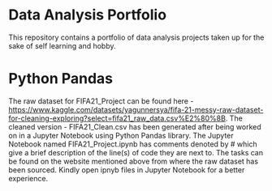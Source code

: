 # Data Analysis Portfolio
This repository contains a portfolio of data analysis projects taken up for the sake of self learning and hobby.

# Python Pandas
The raw dataset for FIFA21_Project can be found here - https://www.kaggle.com/datasets/yagunnersya/fifa-21-messy-raw-dataset-for-cleaning-exploring?select=fifa21_raw_data.csv%E2%80%8B. 
The cleaned version - FIFA21_Clean.csv has been generated after being worked on in a Jupyter Notebook using Python Pandas library.
The Jupyter Notebook named FIFA21_Project.ipynb has comments denoted by # which give a brief description of the line(s) of code they are next to. The tasks can be found on the website mentioned above from where the raw dataset has been sourced.
Kindly open ipnyb files in Jupyter Notebook for a better experience.

